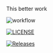 This better work

![workflow](https://github.com/robbierfleming/devops/actions/workflows/main.yml/badge.svg)

[![LICENSE](https://img.shields.io/github/license/robbierfleming/devops.svg?style=flat-square)](https://github.com/<github-username>/devops/blob/master/LICENSE)

[![Releases](https://img.shields.io/github/release/robbierfleming/devops/all.svg?style=flat-square)](https://github.com/<github-username>/devops/releases)